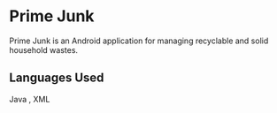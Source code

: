 # Prime Junk

Prime Junk is an Android application for managing recyclable and solid household wastes.

## Languages Used

Java , XML 



